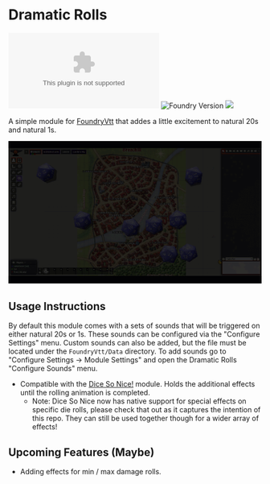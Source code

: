 # Dramatic Rolls
![GitHub release (latest by date)](https://img.shields.io/github/downloads/gsimon2/dramatic-rolls/latest/module.zip)
![Foundry Version](https://img.shields.io/badge/dynamic/json?color=orange&label=Foundry%20Version&query=compatibility.verified&url=https%3A%2F%2Fraw.githubusercontent.com%2Fgsimon2%2Fdramatic-rolls%2Fmain%2Fmodule.json)
[![](https://img.shields.io/badge/Buy%20Me%20A%20Coffee-%243-blue)](https://www.buymeacoffee.com/gsimon2)

A simple module for [FoundryVtt](https://foundryvtt.com/) that addes a little excitement to natural 20s and natural 1s.

![](natty20.gif)

## Usage Instructions
By default this module comes with a sets of sounds that will be triggered on either natural 20s or 1s. These sounds can be configured via the "Configure Settings" menu. Custom sounds can also be added, but the file must be located under the `FoundryVtt/Data` directory. To add sounds go to "Configure Settings -> Module Settings" and open the Dramatic Rolls "Configure Sounds" menu. 

- Compatible with the [Dice So Nice!](https://foundryvtt.com/packages/dice-so-nice/) module. Holds the additional effects until the rolling animation is completed.
  - Note: Dice So Nice now has native support for special effects on specific die rolls, please check that out as it captures the intention of this repo. They can still be used together though for a wider array of effects!


## Upcoming Features (Maybe)
- Adding effects for min / max damage rolls.
